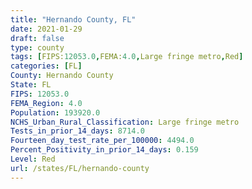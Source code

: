 ```yaml
---
title: "Hernando County, FL"
date: 2021-01-29
draft: false
type: county
tags: [FIPS:12053.0,FEMA:4.0,Large fringe metro,Red]
categories: [FL]
County: Hernando County
State: FL
FIPS: 12053.0
FEMA_Region: 4.0
Population: 193920.0
NCHS_Urban_Rural_Classification: Large fringe metro
Tests_in_prior_14_days: 8714.0
Fourteen_day_test_rate_per_100000: 4494.0
Percent_Positivity_in_prior_14_days: 0.159
Level: Red
url: /states/FL/hernando-county
---
```



